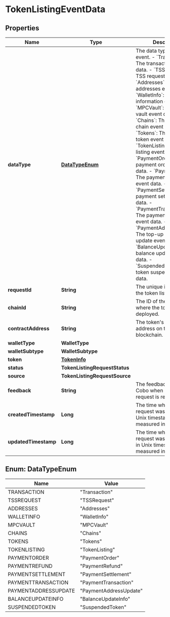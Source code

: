 

# TokenListingEventData


## Properties

| Name | Type | Description | Notes |
|------------ | ------------- | ------------- | -------------|
|**dataType** | [**DataTypeEnum**](#DataTypeEnum) |  The data type of the event. - &#x60;Transaction&#x60;: The transaction event data. - &#x60;TSSRequest&#x60;: The TSS request event data. - &#x60;Addresses&#x60;: The addresses event data. - &#x60;WalletInfo&#x60;: The wallet information event data. - &#x60;MPCVault&#x60;: The MPC vault event data. - &#x60;Chains&#x60;: The enabled chain event data. - &#x60;Tokens&#x60;: The enabled token event data. - &#x60;TokenListing&#x60;: The token listing event data.        - &#x60;PaymentOrder&#x60;: The payment order event data. - &#x60;PaymentRefund&#x60;: The payment refund event data. - &#x60;PaymentSettlement&#x60;: The payment settlement event data. - &#x60;PaymentTransaction&#x60;: The payment transaction event data. - &#x60;PaymentAddressUpdate&#x60;: The top-up address update event data. - &#x60;BalanceUpdateInfo&#x60;: The balance update event data. - &#x60;SuspendedToken&#x60;: The token suspension event data. |  |
|**requestId** | **String** | The unique identifier of the token listing request. |  |
|**chainId** | **String** | The ID of the blockchain where the token is deployed. |  |
|**contractAddress** | **String** | The token&#39;s contract address on the specified blockchain. |  |
|**walletType** | **WalletType** |  |  |
|**walletSubtype** | **WalletSubtype** |  |  |
|**token** | [**TokenInfo**](TokenInfo.md) |  |  [optional] |
|**status** | **TokenListingRequestStatus** |  |  |
|**source** | **TokenListingRequestSource** |  |  [optional] |
|**feedback** | **String** | The feedback provided by Cobo when a token listing request is rejected. |  [optional] |
|**createdTimestamp** | **Long** | The time when the request was created in Unix timestamp format, measured in milliseconds. |  [optional] |
|**updatedTimestamp** | **Long** | The time when the request was last updated in Unix timestamp format, measured in milliseconds. |  [optional] |



## Enum: DataTypeEnum

| Name | Value |
|---- | -----|
| TRANSACTION | &quot;Transaction&quot; |
| TSSREQUEST | &quot;TSSRequest&quot; |
| ADDRESSES | &quot;Addresses&quot; |
| WALLETINFO | &quot;WalletInfo&quot; |
| MPCVAULT | &quot;MPCVault&quot; |
| CHAINS | &quot;Chains&quot; |
| TOKENS | &quot;Tokens&quot; |
| TOKENLISTING | &quot;TokenListing&quot; |
| PAYMENTORDER | &quot;PaymentOrder&quot; |
| PAYMENTREFUND | &quot;PaymentRefund&quot; |
| PAYMENTSETTLEMENT | &quot;PaymentSettlement&quot; |
| PAYMENTTRANSACTION | &quot;PaymentTransaction&quot; |
| PAYMENTADDRESSUPDATE | &quot;PaymentAddressUpdate&quot; |
| BALANCEUPDATEINFO | &quot;BalanceUpdateInfo&quot; |
| SUSPENDEDTOKEN | &quot;SuspendedToken&quot; |




